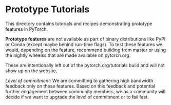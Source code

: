 # Prototype Tutorials

This directory contains tutorials and recipes demonstrating prototype features in PyTorch. 

**Prototype features** are not available as part of binary distributions like PyPI or Conda (except maybe behind run-time flags). To test these features we would, depending on the feature, recommend building from master or using the nightly wheelss that are made available on pytorch.org. 

These are intentionally left out of the pytorch.org/tutorials build and will not show up on the website.

*Level of commitment:* We are committing to gathering high bandwidth feedback only on these features. Based on this feedback and potential further engagement between community members, we as a community will decide if we want to upgrade the level of commitment or to fail fast. 
